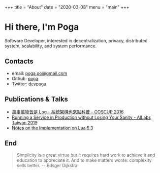 +++
title = "About"
date = "2020-03-08"
menu = "main"
+++

# Hi there, I'm Poga

Software Developer, interested in decentralization, privacy, distributed system, scalability, and system performance.

## Contacts

* email: poga.po@gmail.com
* Github: [poga](https://github.com/poga)
* Twitter: [devpoga](https://twitter.com/devpoga)

## Publications & Talks

* [萬事萬物皆是 Log - 系統架構也來點科普 - COSCUP 2016](https://devpoga.org/post/2016-08-20_%E8%90%AC%E4%BA%8B%E8%90%AC%E7%89%A9%E7%9A%86%E6%98%AF-log-%E7%B3%BB%E7%B5%B1%E6%9E%B6%E6%A7%8B%E4%B9%9F%E4%BE%86%E9%BB%9E%E7%A7%91%E6%99%AE/)
* [Running a Service in Production without Losing Your Sanity - AILabs Taiwan 2019](https://www.slideshare.net/slideshow/embed_code/key/weOsOfldcNyPbB)
* [Notes on the Implementation on Lua 5.3](https://poga.github.io/lua53-notes/)

## End

> Simplicity is a great virtue but it requires hard work to achieve it and education to appreciate it.
> And to make matters worse: complexity sells better.
>        -- Edsger Dijkstra

